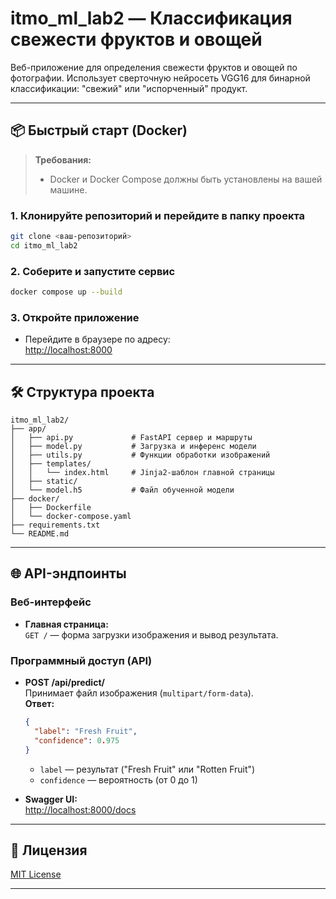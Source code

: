 # itmo_ml_lab2 — Классификация свежести фруктов и овощей

Веб-приложение для определения свежести фруктов и овощей по фотографии. Использует сверточную нейросеть VGG16 для бинарной классификации: "свежий" или "испорченный" продукт.

---

## 📦 Быстрый старт (Docker)

> **Требования:**  
> - Docker и Docker Compose должны быть установлены на вашей машине.

### 1. Клонируйте репозиторий и перейдите в папку проекта

```bash
git clone <ваш-репозиторий>
cd itmo_ml_lab2
```

### 2. Соберите и запустите сервис

```bash
docker compose up --build
```

### 3. Откройте приложение

- Перейдите в браузере по адресу:  
  [http://localhost:8000](http://localhost:8000)

---

## 🛠️ Структура проекта

```
itmo_ml_lab2/
├── app/
│   ├── api.py             # FastAPI сервер и маршруты
│   ├── model.py           # Загрузка и инференс модели
│   ├── utils.py           # Функции обработки изображений
│   ├── templates/
│   │   └── index.html     # Jinja2-шаблон главной страницы
│   ├── static/
│   └── model.h5           # Файл обученной модели
├── docker/
│   ├── Dockerfile
│   └── docker-compose.yaml
├── requirements.txt
└── README.md
```

---

## 🌐 API-эндпоинты

### Веб-интерфейс

- **Главная страница:**  
  `GET /` — форма загрузки изображения и вывод результата.

### Программный доступ (API)

- **POST /api/predict/**  
  Принимает файл изображения (`multipart/form-data`).  
  **Ответ:**
  ```json
  {
    "label": "Fresh Fruit",
    "confidence": 0.975
  }
  ```
  - `label` — результат ("Fresh Fruit" или "Rotten Fruit")
  - `confidence` — вероятность (от 0 до 1)

- **Swagger UI:**  
  [http://localhost:8000/docs](http://localhost:8000/docs)

---

## 📝 Лицензия

[MIT License](LICENSE)

---